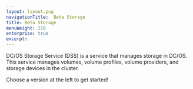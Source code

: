 ```yaml
---
layout: layout.pug
navigationTitle:  Beta Storage
title: Beta Storage
menuWeight: 210
enterprise: true
excerpt:
---
```



DC/OS Storage Service (DSS) is a service that manages storage in DC/OS.
This service manages volumes, volume profiles, volume providers, and storage devices in the cluster.

Choose a version at the left to get started!
